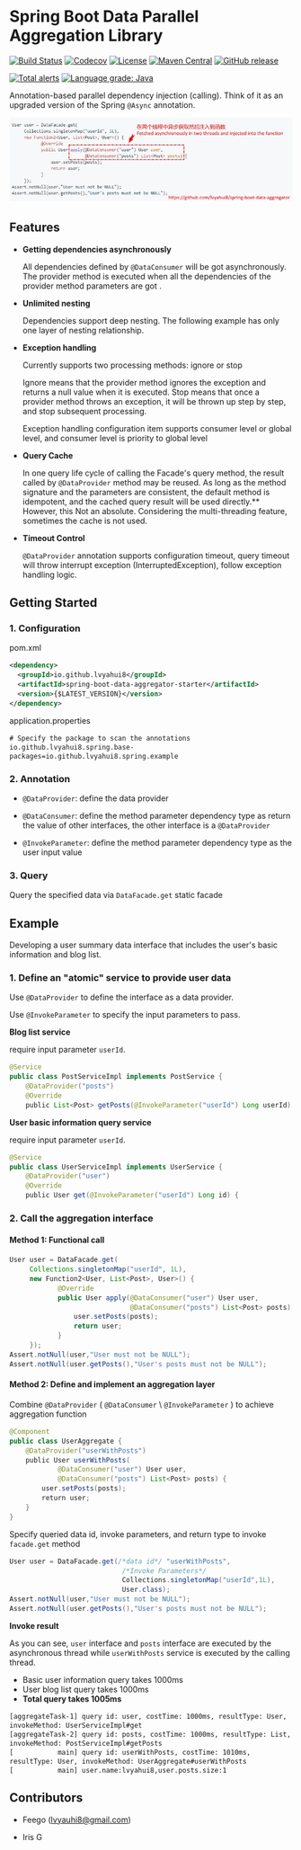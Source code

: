 # Spring Boot Data Parallel Aggregation Library

[![Build Status](https://travis-ci.org/lvyahui8/spring-boot-data-aggregator.svg?branch=develop)](https://travis-ci.org/lvyahui8/spring-boot-data-aggregator)
[![Codecov](https://codecov.io/gh/lvyahui8/spring-boot-data-aggregator/branch/develop/graph/badge.svg)](https://codecov.io/gh/lvyahui8/spring-boot-data-aggregator/branch/develop)
[![License](https://img.shields.io/badge/license-Apache%202-blue.svg)](https://www.apache.org/licenses/LICENSE-2.0)
[![Maven Central](https://maven-badges.herokuapp.com/maven-central/io.github.lvyahui8/spring-boot-data-aggregator-starter/badge.svg)](https://maven-badges.herokuapp.com/maven-central/io.github.lvyahui8/spring-boot-data-aggregator-starter)
[![GitHub release](https://img.shields.io/github/release/lvyahui8/spring-boot-data-aggregator.svg)](https://github.com/lvyahui8/spring-boot-data-aggregator/releases)

[![Total alerts](https://img.shields.io/lgtm/alerts/g/lvyahui8/spring-boot-data-aggregator.svg?logo=lgtm&logoWidth=18)](https://lgtm.com/projects/g/lvyahui8/spring-boot-data-aggregator/alerts/)
[![Language grade: Java](https://img.shields.io/lgtm/grade/java/g/lvyahui8/spring-boot-data-aggregator.svg?logo=lgtm&logoWidth=18)](https://lgtm.com/projects/g/lvyahui8/spring-boot-data-aggregator/context:java)

Annotation-based parallel dependency injection (calling). Think of it as an upgraded version of the Spring `@Async` annotation.

![image-20200309230301680](README_EN.assets/image-20200309230301680.png)

## Features

- **Getting dependencies asynchronously**

  All dependencies defined by `@DataConsumer` will be got asynchronously. The provider method is executed when all the dependencies of the provider method parameters are got .

- **Unlimited nesting**

  Dependencies support deep nesting. The following example has only one layer of nesting relationship.

- **Exception handling**

  Currently supports two processing methods: ignore or stop 

  Ignore means that the provider method ignores the exception and returns a null value when it is executed. Stop means that once a provider method throws an exception, it will be thrown up step by step, and stop subsequent processing.

  Exception handling configuration item supports consumer level or global level, and consumer level is priority to global level

- **Query Cache**

  In one query life cycle of calling the Facade's query method, the result called by `@DataProvider` method may be reused. As long as the method signature and the parameters are consistent, the default method is idempotent, and the cached query result will be used directly.** However, this Not an absolute.  Considering the multi-threading feature, sometimes the cache is not used.

- **Timeout Control**

  `@DataProvider` annotation supports configuration timeout, query timeout will throw interrupt exception (InterruptedException), follow exception handling logic.


## Getting Started

### 1. Configuration

pom.xml

```xml
<dependency>
  <groupId>io.github.lvyahui8</groupId>
  <artifactId>spring-boot-data-aggregator-starter</artifactId>
  <version>{$LATEST_VERSION}</version>
</dependency>
```

application.properties

```properties
# Specify the package to scan the annotations
io.github.lvyahui8.spring.base-packages=io.github.lvyahui8.spring.example
```

### 2. Annotation

- `@DataProvider`:  define the data provider

- `@DataConsumer`: define the method parameter dependency type as return the value of other interfaces, the other interface is a `@DataProvider`

- `@InvokeParameter`: define the method parameter dependency type as the user input value

### 3. Query

Query the specified data via `DataFacade.get` static facade

## Example

Developing a user summary data interface that includes the user's basic information and blog list.

### 1. Define an "atomic" service to provide user data

Use `@DataProvider` to define the interface as a data provider.

Use `@InvokeParameter` to specify the input parameters to pass.

**Blog list service**

require input parameter `userId`.

```java
@Service
public class PostServiceImpl implements PostService {
    @DataProvider("posts")
    @Override
    public List<Post> getPosts(@InvokeParameter("userId") Long userId) {
```

**User basic information query service**

require input parameter `userId`.

```java
@Service
public class UserServiceImpl implements UserService {
    @DataProvider("user")
    @Override
    public User get(@InvokeParameter("userId") Long id) {
```

### 2. Call the aggregation interface

#### Method 1: Functional call


```java
User user = DataFacade.get(
     Collections.singletonMap("userId", 1L), 
     new Function2<User, List<Post>, User>() {
            @Override
            public User apply(@DataConsumer("user") User user, 
                              @DataConsumer("posts") List<Post> posts) {
                user.setPosts(posts);
                return user;
            }
     });
Assert.notNull(user,"User must not be NULL");
Assert.notNull(user.getPosts(),"User's posts must not be NULL");
```

####  Method 2: Define and implement an aggregation layer

Combine `@DataProvider`  ( `@DataConsumer`  \ `@InvokeParameter` ) to achieve aggregation function

```java
@Component
public class UserAggregate {
    @DataProvider("userWithPosts")
    public User userWithPosts(
            @DataConsumer("user") User user,
            @DataConsumer("posts") List<Post> posts) {
        user.setPosts(posts);
        return user;
    }
}
```

Specify queried data id, invoke parameters, and return type to invoke `facade.get` method

```java
User user = DataFacade.get(/*data id*/ "userWithPosts",
                            /*Invoke Parameters*/
                            Collections.singletonMap("userId",1L),
                            User.class);
Assert.notNull(user,"User must not be NULL");
Assert.notNull(user.getPosts(),"User's posts must not be NULL");
```

**Invoke result**

As you can see, `user` interface  and `posts` interface are executed by the asynchronous thread while `userWithPosts` service is executed by the calling thread.

- Basic user information query takes 1000ms
- User blog list query takes 1000ms
- **Total query takes 1005ms**

```
[aggregateTask-1] query id: user, costTime: 1000ms, resultType: User, invokeMethod: UserServiceImpl#get
[aggregateTask-2] query id: posts, costTime: 1000ms, resultType: List, invokeMethod: PostServiceImpl#getPosts
[           main] query id: userWithPosts, costTime: 1010ms, resultType: User, invokeMethod: UserAggregate#userWithPosts
[           main] user.name:lvyahui8,user.posts.size:1
```

## Contributors

- Feego (lvyauhi8@gmail.com)

- Iris G
